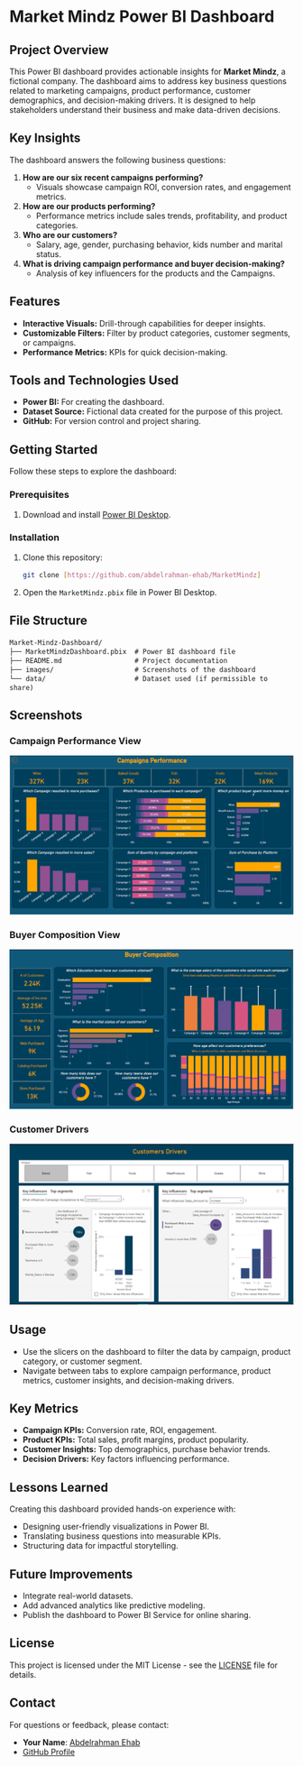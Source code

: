 # Market Mindz Power BI Dashboard

## Project Overview
This Power BI dashboard provides actionable insights for **Market Mindz**, a fictional company. The dashboard aims to address key business questions related to marketing campaigns, product performance, customer demographics, and decision-making drivers. It is designed to help stakeholders understand their business and make data-driven decisions.

## Key Insights
The dashboard answers the following business questions:
1. **How are our six recent campaigns performing?**
   - Visuals showcase campaign ROI, conversion rates, and engagement metrics.
2. **How are our products performing?**
   - Performance metrics include sales trends, profitability, and product categories.
3. **Who are our customers?**
   - Salary, age, gender, purchasing behavior, kids number and marital status.
4. **What is driving campaign performance and buyer decision-making?**
   - Analysis of key influencers for the products and the Campaigns.

## Features
- **Interactive Visuals:** Drill-through capabilities for deeper insights.
- **Customizable Filters:** Filter by product categories, customer segments, or campaigns.
- **Performance Metrics:** KPIs for quick decision-making.

## Tools and Technologies Used
- **Power BI:** For creating the dashboard.
- **Dataset Source:** Fictional data created for the purpose of this project.
- **GitHub:** For version control and project sharing.

## Getting Started
Follow these steps to explore the dashboard:

### Prerequisites
1. Download and install [Power BI Desktop](https://powerbi.microsoft.com/desktop/).

### Installation
1. Clone this repository:
   ```bash
   git clone [https://github.com/abdelrahman-ehab/MarketMindz]
   ```
2. Open the `MarketMindz.pbix` file in Power BI Desktop.

## File Structure
```
Market-Mindz-Dashboard/
├── MarketMindzDashboard.pbix  # Power BI dashboard file
├── README.md                  # Project documentation
├── images/                    # Screenshots of the dashboard
└── data/                      # Dataset used (if permissible to share)
```

## Screenshots
### Campaign Performance View
![Campaign Performance Screenshot](images/campaign-performance.png)

### Buyer Composition View
![Product Analysis Screenshot](images/buyer-composition.png)

### Customer Drivers
![Customer Drivers Screenshot](images/customer-drivers.png)

## Usage
- Use the slicers on the dashboard to filter the data by campaign, product category, or customer segment.
- Navigate between tabs to explore campaign performance, product metrics, customer insights, and decision-making drivers.

## Key Metrics
- **Campaign KPIs:** Conversion rate, ROI, engagement.
- **Product KPIs:** Total sales, profit margins, product popularity.
- **Customer Insights:** Top demographics, purchase behavior trends.
- **Decision Drivers:** Key factors influencing performance.

## Lessons Learned
Creating this dashboard provided hands-on experience with:
- Designing user-friendly visualizations in Power BI.
- Translating business questions into measurable KPIs.
- Structuring data for impactful storytelling.

## Future Improvements
- Integrate real-world datasets.
- Add advanced analytics like predictive modeling.
- Publish the dashboard to Power BI Service for online sharing.

## License
This project is licensed under the MIT License - see the [LICENSE](LICENSE) file for details.

## Contact
For questions or feedback, please contact:
- **Your Name**: [Abdelrahman Ehab](mailto:rahman.ihab1@gmail.com)
- [GitHub Profile](https://github.com/yourusername)

